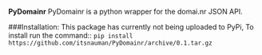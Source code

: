 **PyDomainr**
PyDomainr is a python wrapper for the domai.nr JSON API.

###Installation:
This package has currently not being uploaded to PyPi, To install run the command::
```pip install https://github.com/itsnauman/PyDomainr/archive/0.1.tar.gz```
